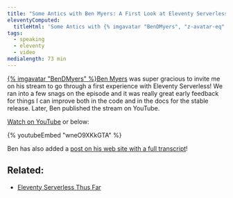 ```yaml
---
title: "Some Antics with Ben Myers: A First Look at Eleventy Serverless!"
eleventyComputed:
  titleHtml: 'Some Antics with {% imgavatar "BenDMyers", "z-avatar-eq" %}Ben Myers: A First Look at Eleventy Serverless!'
tags:
  - speaking
  - eleventy
  - video
medialength: 73 min
---
```

[{% imgavatar "BenDMyers" %}Ben Myers](https://twitter.com/BenDMyers) was super gracious to invite me on his stream to go through a first experience with Eleventy Serverless! We ran into a few snags on the episode and it was really great early feedback for things I can improve both in the code and in the docs for the stable release. Later, Ben published the stream on YouTube.

[Watch on YouTube](https://www.youtube.com/watch?v=wneO9XKkGTA) or below:

{% youtubeEmbed "wneO9XKkGTA" %}

Ben has also added a [post on his web site with a full transcript](https://someantics.dev/first-look-eleventy-serverless/)!

## Related:

* [Eleventy Serverless Thus Far](/web/eleventy-serverless-timeline/)
